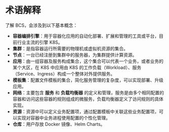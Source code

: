 # 术语解释

了解 BCS，会涉及到以下基本概念：

- **容器编排引擎**：用于容器化应用的自动化部署、扩展和管理的工具或平台，目前行业主流的引擎 K8S。
- **集群**：是指容器运行所需要的物理机或虚拟机资源的集合。
- **节点**：一台已经注册到集群中的服务器，为集群提供计算资源。
- **应用**：由一组容器及服务构成集合，这个集合可以代表一个业务，或者业务的某个大区，在 K8S 中应用由 K8S 的工作负载（Workload）、服务（Service、Ingress）构成一个整体对外提供服务。
- **模板集**：配置文件模板的集合，简化服务管理的复杂度，可以实现部署、升级应用。
- **网络**：主要包含 **服务** 和 **负载均衡器** 的定义和管理，服务是由多个相同配置的容器和访问这些容器的规则组成的微服务，负载均衡器定义了访问规则的具体实现。
- **资源**：资源中可以定义业务配置项，通过配置模板中关联这些业务配置项，可以实现对容器中业务进程使用配置的个性化管理。
- **仓库**：用户存放 Docker 镜像、Helm Charts。
